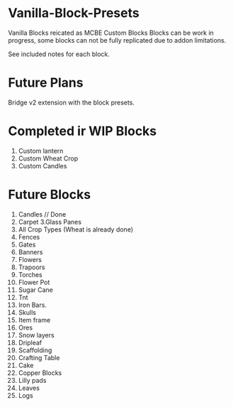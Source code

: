 # Vanilla-Block-Presets
Vanilla Blocks reicated as MCBE Custom Blocks
Blocks can be work in progress, some blocks can not be fully replicated due to addon limitations.

See included notes for each block.

# Future Plans
Bridge v2 extension with the block presets.

# Completed ir WIP Blocks
1. Custom lantern
2. Custom Wheat Crop
3. Custom Candles

# Future Blocks
1. Candles // Done
2. Carpet
3.Glass Panes
4. All Crop Types (Wheat is already done)
5. Fences
6. Gates
7. Banners
8. Flowers
9. Trapoors
10. Torches
11. Flower Pot
12. Sugar Cane
13. Tnt
14. Iron Bars.
15. Skulls
16. Item frame
17. Ores
18. Snow layers
19. Dripleaf
20. Scaffolding
21. Crafting Table
22. Cake
23. Copper Blocks
24. Lilly pads
25. Leaves
26. Logs
